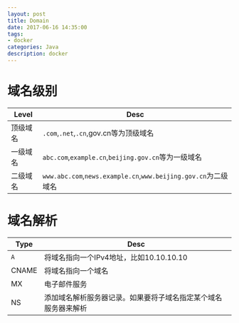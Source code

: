 ```yaml
---
layout: post
title: Domain
date: 2017-06-16 14:35:00
tags:
- docker
categories: Java
description: docker
---
```



# 域名级别

|   Level          |              Desc                                                 |
| ---------------- | ----------------------------------------------------------------- |
| 顶级域名          | `.com`,`.net`,`.cn`,gov.cn等为顶级域名                              |
| 一级域名          | `abc.com`,`example.cn`,`beijing.gov.cn`等为一级域名                 |
| 二级域名          | `www.abc.com`,`news.example.cn`,`www.beijing.gov.cn`为二级域名      |




# 域名解析
|     Type       |                           Desc                                   |
| -------------- | ---------------------------------------------------------------- |
| `A`            | 将域名指向一个IPv4地址，比如10.10.10.10                              |
| CNAME          | 将域名指向一个域名                                                  |
| MX             | 电子邮件服务                                                       |
| NS             | 添加域名解析服务器记录。如果要将子域名指定某个域名服务器来解析             |

